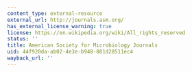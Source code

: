 ```yaml
---
content_type: external-resource
external_url: http://journals.asm.org/
has_external_license_warning: true
license: https://en.wikipedia.org/wiki/All_rights_reserved
status: ''
title: American Society for Microbiology Journals
uid: 44f920da-ab02-4e3e-b948-801d28511ec4
wayback_url: ''
---
```

